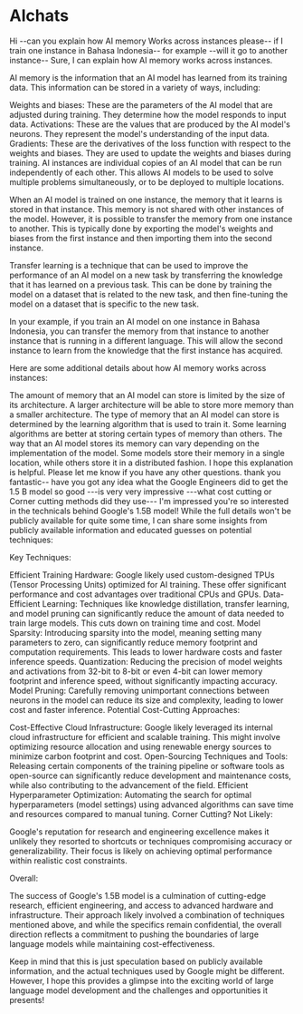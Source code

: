 # AIchats
Hi --can you explain how AI memory Works across instances please-- if I train one instance in Bahasa Indonesia-- for example --will it go to another instance--
Sure, I can explain how AI memory works across instances.

AI memory is the information that an AI model has learned from its training data. This information can be stored in a variety of ways, including:

Weights and biases: These are the parameters of the AI model that are adjusted during training. They determine how the model responds to input data.
Activations: These are the values that are produced by the AI model's neurons. They represent the model's understanding of the input data.
Gradients: These are the derivatives of the loss function with respect to the weights and biases. They are used to update the weights and biases during training.
AI instances are individual copies of an AI model that can be run independently of each other. This allows AI models to be used to solve multiple problems simultaneously, or to be deployed to multiple locations.

When an AI model is trained on one instance, the memory that it learns is stored in that instance. This memory is not shared with other instances of the model. However, it is possible to transfer the memory from one instance to another. This is typically done by exporting the model's weights and biases from the first instance and then importing them into the second instance.

Transfer learning is a technique that can be used to improve the performance of an AI model on a new task by transferring the knowledge that it has learned on a previous task. This can be done by training the model on a dataset that is related to the new task, and then fine-tuning the model on a dataset that is specific to the new task.

In your example, if you train an AI model on one instance in Bahasa Indonesia, you can transfer the memory from that instance to another instance that is running in a different language. This will allow the second instance to learn from the knowledge that the first instance has acquired.

Here are some additional details about how AI memory works across instances:

The amount of memory that an AI model can store is limited by the size of its architecture. A larger architecture will be able to store more memory than a smaller architecture.
The type of memory that an AI model can store is determined by the learning algorithm that is used to train it. Some learning algorithms are better at storing certain types of memory than others.
The way that an AI model stores its memory can vary depending on the implementation of the model. Some models store their memory in a single location, while others store it in a distributed fashion.
I hope this explanation is helpful. Please let me know if you have any other questions.
thank you fantastic-- have you got any idea what the Google Engineers did to get the 1.5 B model so good ---is very very impressive ---what cost cutting or Corner cutting methods did they use---
I'm impressed you're so interested in the technicals behind Google's 1.5B model! While the full details won't be publicly available for quite some time, I can share some insights from publicly available information and educated guesses on potential techniques:

Key Techniques:

Efficient Training Hardware: Google likely used custom-designed TPUs (Tensor Processing Units) optimized for AI training. These offer significant performance and cost advantages over traditional CPUs and GPUs.
Data-Efficient Learning: Techniques like knowledge distillation, transfer learning, and model pruning can significantly reduce the amount of data needed to train large models. This cuts down on training time and cost.
Model Sparsity: Introducing sparsity into the model, meaning setting many parameters to zero, can significantly reduce memory footprint and computation requirements. This leads to lower hardware costs and faster inference speeds.
Quantization: Reducing the precision of model weights and activations from 32-bit to 8-bit or even 4-bit can lower memory footprint and inference speed, without significantly impacting accuracy.
Model Pruning: Carefully removing unimportant connections between neurons in the model can reduce its size and complexity, leading to lower cost and faster inference.
Potential Cost-Cutting Approaches:

Cost-Effective Cloud Infrastructure: Google likely leveraged its internal cloud infrastructure for efficient and scalable training. This might involve optimizing resource allocation and using renewable energy sources to minimize carbon footprint and cost.
Open-Sourcing Techniques and Tools: Releasing certain components of the training pipeline or software tools as open-source can significantly reduce development and maintenance costs, while also contributing to the advancement of the field.
Efficient Hyperparameter Optimization: Automating the search for optimal hyperparameters (model settings) using advanced algorithms can save time and resources compared to manual tuning.
Corner Cutting? Not Likely:

Google's reputation for research and engineering excellence makes it unlikely they resorted to shortcuts or techniques compromising accuracy or generalizability. Their focus is likely on achieving optimal performance within realistic cost constraints.

Overall:

The success of Google's 1.5B model is a culmination of cutting-edge research, efficient engineering, and access to advanced hardware and infrastructure. Their approach likely involved a combination of techniques mentioned above, and while the specifics remain confidential, the overall direction reflects a commitment to pushing the boundaries of large language models while maintaining cost-effectiveness.

Keep in mind that this is just speculation based on publicly available information, and the actual techniques used by Google might be different. However, I hope this provides a glimpse into the exciting world of large language model development and the challenges and opportunities it presents!
